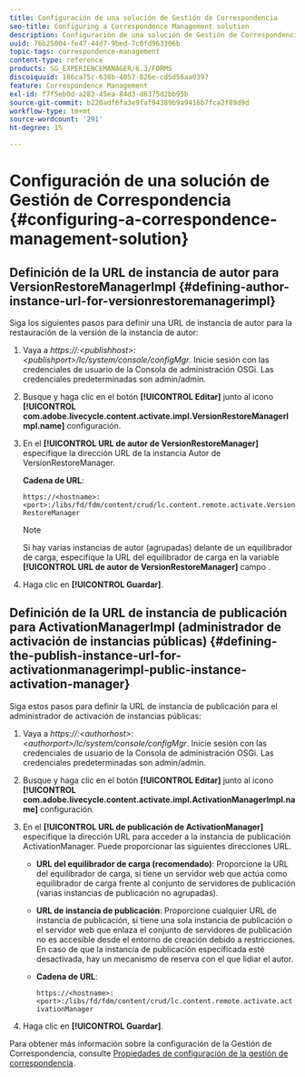 ```yaml
---
title: Configuración de una solución de Gestión de Correspondencia
seo-title: Configuring a Correspondence Management solution
description: Configuración de una solución de Gestión de Correspondencia
uuid: 76b25004-fe47-44d7-9bed-7c0fd963306b
topic-tags: correspondence-management
content-type: reference
products: SG_EXPERIENCEMANAGER/6.3/FORMS
discoiquuid: 186ca75c-638b-4057-826e-cd5d56aa0397
feature: Correspondence Management
exl-id: f7f5eb0d-a283-45ea-84d3-d6375d2bb95b
source-git-commit: b220adf6fa3e9faf94389b9a9416b7fca2f89d9d
workflow-type: tm+mt
source-wordcount: '291'
ht-degree: 1%

---
```


# Configuración de una solución de Gestión de Correspondencia {#configuring-a-correspondence-management-solution}

## Definición de la URL de instancia de autor para VersionRestoreManagerImpl {#defining-author-instance-url-for-versionrestoremanagerimpl}

Siga los siguientes pasos para definir una URL de instancia de autor para la restauración de la versión de la instancia de autor:

1. Vaya a *https://:&lt;publishhost>:&lt;publishport>/lc/system/console/configMgr*. Inicie sesión con las credenciales de usuario de la Consola de administración OSGi. Las credenciales predeterminadas son admin/admin.
1. Busque y haga clic en el botón **[!UICONTROL Editar]** junto al icono **[!UICONTROL com.adobe.livecycle.content.activate.impl.VersionRestoreManagerImpl.name]** configuración.
1. En el **[!UICONTROL URL de autor de VersionRestoreManager]** especifique la dirección URL de la instancia Autor de VersionRestoreManager.

   **Cadena de URL**:

   `https://<hostname>:<port>:/libs/fd/fdm/content/crud/lc.content.remote.activate.VersionRestoreManager`

   >[!NOTE]
   >
   >Si hay varias instancias de autor (agrupadas) delante de un equilibrador de carga, especifique la URL del equilibrador de carga en la variable **[!UICONTROL URL de autor de VersionRestoreManager]** campo .

1. Haga clic en **[!UICONTROL Guardar]**.

## Definición de la URL de instancia de publicación para ActivationManagerImpl (administrador de activación de instancias públicas) {#defining-the-publish-instance-url-for-activationmanagerimpl-public-instance-activation-manager}

Siga estos pasos para definir la URL de instancia de publicación para el administrador de activación de instancias públicas:

1. Vaya a *https://:&lt;authorhost>:&lt;authorport>/lc/system/console/configMgr*. Inicie sesión con las credenciales de usuario de la Consola de administración OSGi. Las credenciales predeterminadas son admin/admin.
1. Busque y haga clic en el botón **[!UICONTROL Editar]** junto al icono **[!UICONTROL com.adobe.livecycle.content.activate.impl.ActivationManagerImpl.name]** configuración.
1. En el **[!UICONTROL URL de publicación de ActivationManager]** especifique la dirección URL para acceder a la instancia de publicación ActivationManager. Puede proporcionar las siguientes direcciones URL.

   * **URL del equilibrador de carga (recomendado)**: Proporcione la URL del equilibrador de carga, si tiene un servidor web que actúa como equilibrador de carga frente al conjunto de servidores de publicación (varias instancias de publicación no agrupadas).
   * **URL de instancia de publicación**: Proporcione cualquier URL de instancia de publicación, si tiene una sola instancia de publicación o el servidor web que enlaza el conjunto de servidores de publicación no es accesible desde el entorno de creación debido a restricciones. En caso de que la instancia de publicación especificada esté desactivada, hay un mecanismo de reserva con el que lidiar el autor.
   * **Cadena de URL**:

      `https://<hostname>:<port>:/libs/fd/fdm/content/crud/lc.content.remote.activate.activationManager`

1. Haga clic en **[!UICONTROL Guardar]**.

Para obtener más información sobre la configuración de la Gestión de Correspondencia, consulte [Propiedades de configuración de la gestión de correspondencia](https://helpx.adobe.com/aem-forms/6-2/cm-configuration-properties.html).
